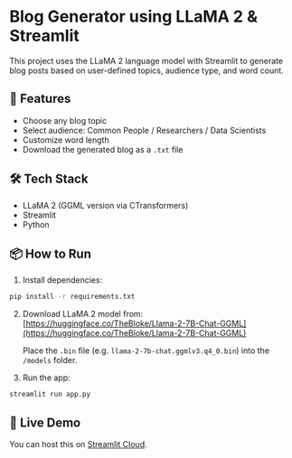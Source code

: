 
# Blog Generator using LLaMA 2 & Streamlit

This project uses the LLaMA 2 language model with Streamlit to generate blog posts based on user-defined topics, audience type, and word count.

## 🔧 Features
- Choose any blog topic
- Select audience: Common People / Researchers / Data Scientists
- Customize word length
- Download the generated blog as a `.txt` file

## 🛠 Tech Stack
- LLaMA 2 (GGML version via CTransformers)
- Streamlit
- Python

## 📦 How to Run

1. Install dependencies:
```bash
pip install -r requirements.txt
```

2. Download LLaMA 2 model from:
   [https://huggingface.co/TheBloke/Llama-2-7B-Chat-GGML](https://huggingface.co/TheBloke/Llama-2-7B-Chat-GGML)

   Place the `.bin` file (e.g. `llama-2-7b-chat.ggmlv3.q4_0.bin`) into the `/models` folder.

3. Run the app:
```bash
streamlit run app.py
```

## 📍 Live Demo

You can host this on [Streamlit Cloud](https://streamlit.io/cloud).
